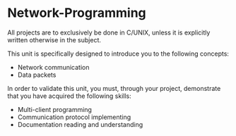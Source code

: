 # Network-Programming

All projects are to exclusively be done in C/UNIX, unless it is explicitly written otherwise in the subject.

This unit is specifically designed to introduce you to the following concepts: 

- Network communication
- Data packets

In order to validate this unit, you must, through your project, demonstrate that you have acquired the following skills: 

- Multi-client programming
- Communication protocol implementing
- Documentation reading and understanding
